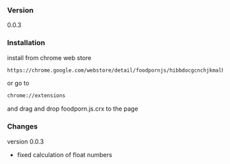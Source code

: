 ### Version
0.0.3

### Installation

install from chrome web store

```sh
https://chrome.google.com/webstore/detail/foodpornjs/hibbdocgcnchjkmalhdddiacikhanndd?hl=en-US
```

or go to 
```sh
chrome://extensions
```
and drag and drop foodporn.js.crx to the page

### Changes

version 0.0.3

* fixed calculation of float numbers